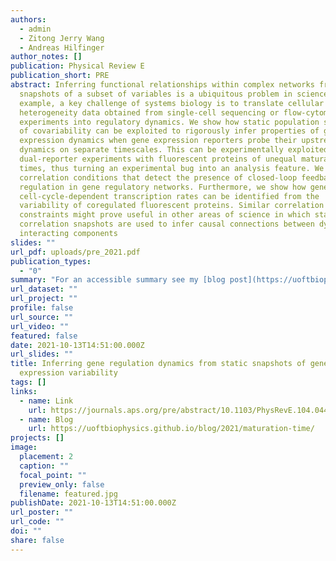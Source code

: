 ```yaml
---
authors:
  - admin
  - Zitong Jerry Wang
  - Andreas Hilfinger
author_notes: []
publication: Physical Review E
publication_short: PRE
abstract: Inferring functional relationships within complex networks from static
  snapshots of a subset of variables is a ubiquitous problem in science. For
  example, a key challenge of systems biology is to translate cellular
  heterogeneity data obtained from single-cell sequencing or flow-cytometry
  experiments into regulatory dynamics. We show how static population snapshots
  of covariability can be exploited to rigorously infer properties of gene
  expression dynamics when gene expression reporters probe their upstream
  dynamics on separate timescales. This can be experimentally exploited in
  dual-reporter experiments with fluorescent proteins of unequal maturation
  times, thus turning an experimental bug into an analysis feature. We derive
  correlation conditions that detect the presence of closed-loop feedback
  regulation in gene regulatory networks. Furthermore, we show how genes with
  cell-cycle-dependent transcription rates can be identified from the
  variability of coregulated fluorescent proteins. Similar correlation
  constraints might prove useful in other areas of science in which static
  correlation snapshots are used to infer causal connections between dynamically
  interacting components
slides: ""
url_pdf: uploads/pre_2021.pdf
publication_types:
  - "0"
summary: "For an accessible summary see my [blog post](https://uoftbiophysics.github.io/blog/2021/maturation-time/)."
url_dataset: ""
url_project: ""
profile: false
url_source: ""
url_video: ""
featured: false
date: 2021-10-13T14:51:00.000Z
url_slides: ""
title: Inferring gene regulation dynamics from static snapshots of gene
  expression variability
tags: []
links:
  - name: Link
    url: https://journals.aps.org/pre/abstract/10.1103/PhysRevE.104.044406
  - name: Blog
    url: https://uoftbiophysics.github.io/blog/2021/maturation-time/
projects: []
image:
  placement: 2
  caption: ""
  focal_point: ""
  preview_only: false
  filename: featured.jpg
publishDate: 2021-10-13T14:51:00.000Z
url_poster: ""
url_code: ""
doi: ""
share: false
---
```

